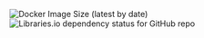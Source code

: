 ![Docker Image Size (latest by date)](https://img.shields.io/docker/image-size/coryagroup/favre?style=flat-square)
![Libraries.io dependency status for GitHub repo](https://img.shields.io/librariesio/github/coryagroup/favre?style=flat-square)
